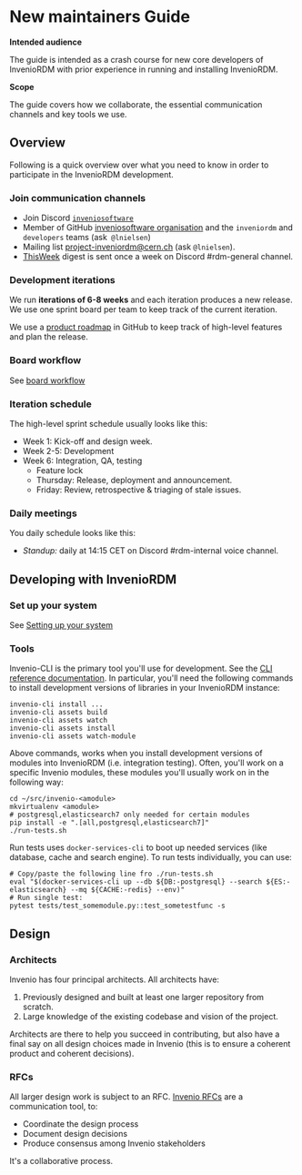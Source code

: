 # New maintainers Guide

**Intended audience**

The guide is intended as a crash course for new core developers of InvenioRDM with prior experience in running and installing InvenioRDM.

**Scope**

The guide covers how we collaborate, the essential communication channels and key tools we use.

## Overview

Following is a quick overview over what you need to know in order to participate in the InvenioRDM development.

### Join communication channels

- Join Discord [``inveniosoftware``](https://discord.gg/8qatqBC)
- Member of GitHub [inveniosoftware organisation](https://github.com/inveniosoftware/opensource/blob/master/repositories.yml) and the ``inveniordm`` and ``developers`` teams (ask`` @lnielsen``)
- Mailing list project-inveniordm@cern.ch (ask ``@lnielsen``).
- [ThisWeek](https://github.com/inveniosoftware/thisweek) digest is sent once a week on Discord #rdm-general channel.

### Development iterations

We run **iterations of 6-8 weeks** and each iteration produces a new release. We use one sprint board per team to keep track of the current iteration.

We use a [product roadmap](../contribute/roadmap.md) in GitHub to keep track of high-level features and plan the release.

### Board workflow

See [board workflow](board-workflow.md)

### Iteration schedule

The high-level sprint schedule usually looks like this:

- Week 1: Kick-off and design week.
- Week 2-5: Development
- Week 6: Integration, QA, testing
    - Feature lock
    - Thursday: Release, deployment and announcement.
    - Friday: Review, retrospective & triaging of stale issues.

### Daily meetings

You daily schedule looks like this:

- *Standup:* daily at 14:15 CET on Discord #rdm-internal voice channel.

## Developing with InvenioRDM

### Set up your system

See [Setting up your system](https://invenio.readthedocs.io/en/latest/getting-started/development-environment.html)

### Tools

Invenio-CLI is the primary tool you'll use for development. See the [CLI reference documentation](https://inveniordm.docs.cern.ch/reference/cli/). In particular, you'll need the following commands to install development versions of libraries in your InvenioRDM instance:

```
invenio-cli install ...
invenio-cli assets build
invenio-cli assets watch
invenio-cli assets install
invenio-cli assets watch-module
```

Above commands, works when you install development versions of modules into InvenioRDM (i.e. integration testing). Often, you'll work on a specific Invenio modules, these modules you'll usually work on in the following way:

```
cd ~/src/invenio-<amodule>
mkvirtualenv <amodule>
# postgresql,elasticsearch7 only needed for certain modules
pip install -e ".[all,postgresql,elasticsearch7]"
./run-tests.sh
```

Run tests uses ``docker-services-cli`` to boot up needed services (like database, cache and search engine). To run tests individually, you can use:

```
# Copy/paste the following line fro ./run-tests.sh
eval "$(docker-services-cli up --db ${DB:-postgresql} --search ${ES:-elasticsearch} --mq ${CACHE:-redis} --env)"
# Run single test:
pytest tests/test_somemodule.py::test_sometestfunc -s
```

## Design

### Architects

Invenio has four principal architects. All architects have:

1. Previously designed and built at least one larger repository from scratch.
2. Large knowledge of the existing codebase and vision of the project.

Architects are there to help you succeed in contributing, but also have a final say on all design choices made in Invenio (this is to ensure a coherent product and coherent decisions).

### RFCs

All larger design work is subject to an RFC. [Invenio RFCs](https://github.com/inveniosoftware/rfcs) are a communication tool, to:

- Coordinate the design process
- Document design decisions
- Produce consensus among Invenio stakeholders

It's a collaborative process.
